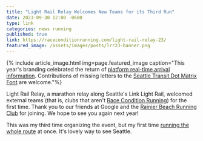 ```yaml
---
title: "Light Rail Relay Welcomes New Teams for its Third Run"
date: 2023-09-30 12:00 -0600
type: link
categories: news running
published: true
link: https://raceconditionrunning.com/light-rail-relay-23/
featured_image: /assets/images/posts/lrr23-banner.png
---
```


{% include article_image.html img=page.featured_image caption="This year's branding celebrated the return of [platform real-time arrival information](https://www.theurbanist.org/2023/05/23/sound-transit-plans-real-time-arrival-soft-launch-for-light-rail/). Contributions of missing letters to the [Seattle Transit Dot Matrix Font](https://github.com/nickswalker/seattle-transit-dot-matrix) are welcome."%}

Light Rail Relay, a marathon relay along Seattle's Link Light Rail, welcomed external teams (that is, clubs that aren't [Race Condition Running](https://raceconditionrunning.com)) for the first time. Thank you to our friends at Google and the [Rainier Beach Running Club](https://rbrunclub.wordpress.com/) for joining. We hope to see you again next year!

This was my third time organizing the event, but my first time [running the whole route](https://www.strava.com/activities/9952252870) at once. It's lovely way to see Seattle.